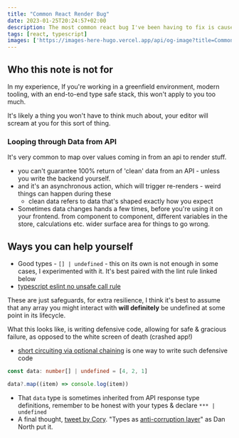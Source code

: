 ```yaml
---
title: "Common React Render Bug"
date: 2023-01-25T20:24:57+02:00
description: The most common react bug I've been having to fix is caused by trying to `value.map()` an `undefined value`
tags: [react, typescript]
images: ['https://images-here-hugo.vercel.app/api/og-image?title=Common%20React%20Render%20Bug']
---
```



## Who this note is not for

In my experience, If you're working in a greenfield environment, modern tooling, with an end-to-end type safe stack, this won't apply to you too much.

It's likely a thing you won't have to think much about, your editor will scream at you for this sort of thing.

### Looping through Data from API

It's very common to map over values coming in from an api to render stuff.

- you can't guarantee 100% return of 'clean' data from an API - unless you write the backend yourself.
- and it's an asynchronous action, which will trigger re-renders - weird things can happen during these
  - clean data refers to data that's shaped exactly how you expect
- Sometimes data changes hands a few times, before you're using it on your frontend. from component to component, different variables in the store, calculations etc. wider surface area for things to go wrong.

## Ways you can help yourself

- Good types - `[] | undefined` - this on its own is not enough in some cases, I experimented with it. It's best paired with the lint rule linked below
- [typescript eslint no unsafe call rule](https://typescript-eslint.io/rules/no-unsafe-call/)

These are just safeguards, for extra resilience, I think it's best to assume that any array you might interact with **will definitely** be undefined at some point in its lifecycle.

What this looks like, is writing defensive code, allowing for safe & gracious failure, as opposed to the white screen of death (crashed app!)

- [short circuiting via optional chaining](https://javascript.info/optional-chaining#short-circuiting) is one way to write such defensive code

```ts
const data: number[] | undefined = [4, 2, 1]

data?.map((item) => console.log(item))

```

- That `data` type is sometimes inherited from API response type definitions, remember to be honest with your types & declare `*** | undefined`
- A final thought, [tweet by Cory](https://twitter.com/housecor/status/1616534961992990746?s=20). "Types as [anti-corruption layer](https://codeopinion.com/anti-corruption-layer-for-mapping-between-boundaries/)" as Dan North put it.
